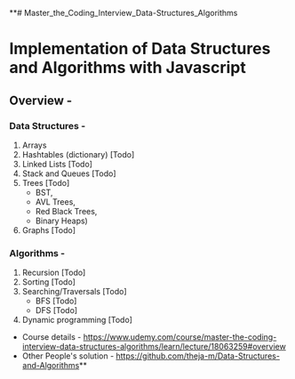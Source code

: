 **# Master_the_Coding_Interview_Data-Structures_Algorithms

# Implementation of Data Structures and Algorithms with Javascript

## Overview -

### Data Structures -
1. Arrays
2. Hashtables (dictionary) [Todo]
3. Linked Lists [Todo]
4. Stack and Queues [Todo]
5. Trees [Todo]
   - BST, 
   - AVL Trees, 
   - Red Black Trees, 
   - Binary Heaps)
6. Graphs [Todo]

### Algorithms -
1. Recursion [Todo]
2. Sorting [Todo]
3. Searching/Traversals [Todo]
    - BFS [Todo]
    - DFS [Todo]
4. Dynamic programming [Todo] 



- Course details - https://www.udemy.com/course/master-the-coding-interview-data-structures-algorithms/learn/lecture/18063259#overview
- Other People's solution  - https://github.com/theja-m/Data-Structures-and-Algorithms** 
